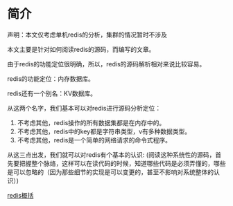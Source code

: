 # 简介

声明：本文仅考虑单机redis的分析，集群的情况暂时不涉及

本文主要是针对如何阅读redis的源码，而编写的文章。

由于redis的功能定位很明确，所以，redis的源码解析相对来说比较容易。

redis的功能定位：内存数据库。

redis还有一个别名：KV数据库。

从这两个名字，我们基本可以对redis进行源码分析定位：

1. 不考虑其他，redis操作的所有数据集都是在内存中的。
2. 不考虑其他，redis中的key都是字符串类型，v有多种数据类型。
3. 不考虑其他，redis是一个简单的网络请求的命令式程序。

从这三点出发，我们就可以对redis有个基本的认识: (阅读这种系统性的源码，首先要把握整个脉络，这样可以在读代码的时候，知道哪些代码是必须弄懂的，哪些是可以忽略的（因为那些细节的实现是可以变更的，甚至不影响对系统整体的认识）)

[redis概括](img/01.svg)

